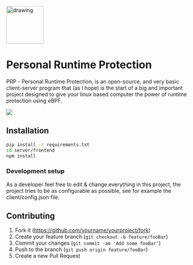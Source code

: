 <img src="https://i.ibb.co/80xwYbG/logo.png" alt="drawing" width="100"/>

# Personal Runtime Protection

PRP - Personal Runtime Protection, is an open-source, and very basic client-server program that (as I hope) is the start of a big and important
project designed to give your linux based computer the power of runtime protection using eBPF.

<img src="https://i.ibb.co/CmZ6NQz/Screenshot-from-2023-06-30-17-50-19.png" />

## Installation

```sh
pip install -r requirements.txt
cd server/frontend
npm install
```

### Development setup

As a developer feel free to edit & change everything in this project, the project tries to be as configurable as possible, see for example the client/config.json file.

## Contributing

1. Fork it (<https://github.com/yourname/yourproject/fork>)
2. Create your feature branch (`git checkout -b feature/fooBar`)
3. Commit your changes (`git commit -am 'Add some fooBar'`)
4. Push to the branch (`git push origin feature/fooBar`)
5. Create a new Pull Request

<!-- Markdown link & img dfn's -->
[npm-image]: https://img.shields.io/npm/v/datadog-metrics.svg?style=flat-square
[npm-url]: https://npmjs.org/package/datadog-metrics
[npm-downloads]: https://img.shields.io/npm/dm/datadog-metrics.svg?style=flat-square
[travis-image]: https://img.shields.io/travis/dbader/node-datadog-metrics/master.svg?style=flat-square
[travis-url]: https://travis-ci.org/dbader/node-datadog-metrics
[wiki]: https://github.com/yourname/yourproject/wiki
